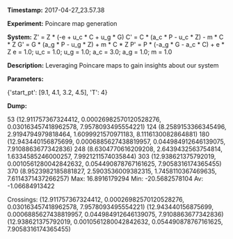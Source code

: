 **Timestamp:** 2017-04-27_23.57.38

**Experiment:** Poincare map generation

**System:**
Z' = Z * (-e + u_c * C + u_g * G) 
C' = C * (a_c * P - u_c * Z) - m * C * Z 
G' = G * (a_g * P - u_g * Z) + m * C * Z 
P' = P * (-a_g * G - a_c * C) + e * Z 
e = 1.0; u_c = 1.0; u_g = 1.0; a_c = 3.0; a_g = 1.0; m = 1.0

**Description:** Leveraging Poincare maps to gain insights about our system

**Parameters:**

{'start_pt': [9.1, 4.1, 3.2, 4.5], 'T': 4}

**Dump:**

53
(12.911757367324412, 0.00026982570120528276, 0.030163457418962578, 7.9578093495554221)
124
(8.2589153366345496, 2.9194794979818464, 1.6099921570971183, 8.1116130082864881)
180
(12.943440156875699, 0.0006885627438819957, 0.044984912646139075, 7.9108863677342836)
248
(8.6304770616209208, 2.6439432563754814, 1.6334585246000257, 7.9921211574035844)
303
(12.938621375792019, 0.0010561280042842632, 0.054490878767161625, 7.9058316174365455)
370
(8.9523982185881827, 2.5903536009382315, 1.7458110367469635, 7.6114371437266257)
Max:
16.8916179294
Min:
-20.5682578104
Av:
-1.06684913422


Crossings:
(12.911757367324412, 0.00026982570120528276, 0.030163457418962578, 7.9578093495554221)
(12.943440156875699, 0.0006885627438819957, 0.044984912646139075, 7.9108863677342836)
(12.938621375792019, 0.0010561280042842632, 0.054490878767161625, 7.9058316174365455)
